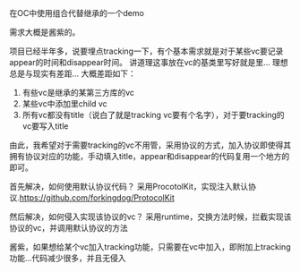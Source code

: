 在OC中使用组合代替继承的一个demo

需求大概是酱紫的。

项目已经半年多，说要埋点tracking一下，有个基本需求就是对于某些vc要记录appear的时间和disappear时间。
讲道理这事放在vc的基类里写好就是里...
理想总是与现实有差距...
大概差距如下：

1. 有些vc是继承的某第三方库的vc
2. 某些vc中添加里child vc
3. 所有vc都没有title（说白了就是tracking vc要有个名字），对于要tracking的vc要写入title

由此，我希望对于需要tracking的vc不用管，采用协议的方式，加入协议即使得其拥有协议对应的功能，手动填入title，appear和disappear的代码复用一个地方的即可。

首先解决，如何使用默认协议代码？
采用ProcotolKit，实现注入默认协议.https://github.com/forkingdog/ProtocolKit

然后解决，如何侵入实现该协议的vc？
采用runtime，交换方法时候，拦截实现该协议的vc，并调用默认协议的方法

酱紫，如果想给某个vc加入tracking功能，只需要在vc中加入<XXXprocotol>，即附加上tracking功能...代码减少很多，并且无侵入
